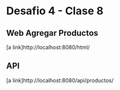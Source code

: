 # Desafio 4 - Clase 8

## Web Agregar Productos

[a link]http://localhost:8080/html/

## API

[a link]http://localhost:8080/api/productos/
